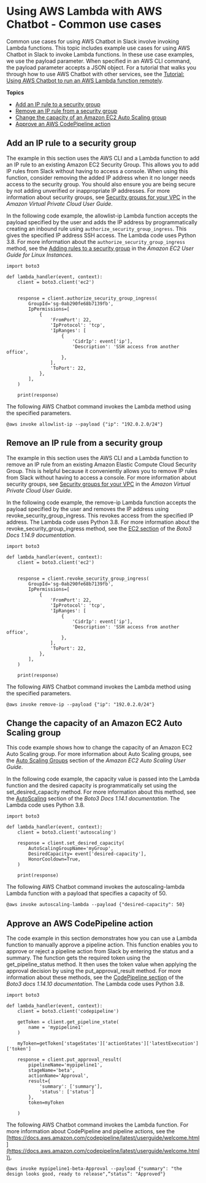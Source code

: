 # Using AWS Lambda with AWS Chatbot \- Common use cases<a name="chatbot-lambda-common-use-cases"></a>

Common use cases for using AWS Chatbot in Slack involve invoking Lambda functions\. This topic includes example use cases for using AWS Chatbot in Slack to invoke Lambda functions\. In these use case examples, we use the payload parameter\. When specified in an AWS CLI command, the payload parameter accepts a JSON object\. For a tutorial that walks you through how to use AWS Chatbot with other services, see the [Tutorial: Using AWS Chatbot to run an AWS Lambda function remotely](chatbot-run-lambda-function-remotely-tutorial.md)\. 

**Topics**
+ [Add an IP rule to a security group](#ip-allow-list)
+ [Remove an IP rule from a security group](#ip-remove-list)
+ [Change the capacity of an Amazon EC2 Auto Scaling group](#change-capacity)
+ [Approve an AWS CodePipeline action](#create-pipeline)

## Add an IP rule to a security group<a name="ip-allow-list"></a>

The example in this section uses the AWS CLI and a Lambda function to add an IP rule to an existing Amazon EC2 Security Group\. This allows you to add IP rules from Slack without having to access a console\. When using this function, consider removing the added IP address when it no longer needs access to the security group\. You should also ensure you are being secure by not adding unverified or inappropriate IP addresses\. For more information about security groups, see [Security groups for your VPC](https://docs.aws.amazon.com/vpc/latest/userguide/VPC_SecurityGroups.html) in the *Amazon Virtual Private Cloud User Guide*\.



In the following code example, the allowlist\-ip Lambda function accepts the payload specified by the user and adds the IP address by programmatically creating an inbound rule using `authorize_security_group_ingress`\. This gives the specified IP address SSH access\. The Lambda code uses Python 3\.8\. For more information about the `authorize_security_group_ingress` method, see the [Adding rules to a security group](https://docs.aws.amazon.com/AWSEC2/latest/UserGuide/working-with-security-groups.html#adding-security-group-rule) in the *Amazon EC2 User Guide for Linux Instances*\.

```
import boto3
 
def lambda_handler(event, context):
    client = boto3.client('ec2')
  
    
    response = client.authorize_security_group_ingress(
        GroupId='sg-0ab290fe68b7139fb',
        IpPermissions=[
            {
                'FromPort': 22,
                'IpProtocol': 'tcp',
                'IpRanges': [
                    {
                        'CidrIp': event['ip'],
                        'Description': 'SSH access from another office',
                    },
                ],
                'ToPort': 22,
            },
        ],
    )
 
    print(response)
```

The following AWS Chatbot command invokes the Lambda method using the specified parameters\.

```
@aws invoke allowlist-ip --payload {"ip": "192.0.2.0/24"}
```

## Remove an IP rule from a security group<a name="ip-remove-list"></a>

The example in this section uses the AWS CLI and a Lambda function to remove an IP rule from an existing Amazon Elastic Compute Cloud Security Group\. This is helpful because it conveniently allows you to remove IP rules from Slack without having to access a console\. For more information about security groups, see [Security groups for your VPC](https://docs.aws.amazon.com/vpc/latest/userguide/VPC_SecurityGroups.html) in the *Amazon Virtual Private Cloud User Guide*\.



In the following code example, the remove\-ip Lambda function accepts the payload specified by the user and removes the IP address using revoke\_security\_group\_ingress\. This revokes access from the specified IP address\. The Lambda code uses Python 3\.8\. For more information about the revoke\_security\_group\_ingress method, see the [ EC2 section](https://boto3.amazonaws.com/v1/documentation/api/latest/reference/services/ec2.html#EC2.Client.revoke_security_group_ingressp) of the *Boto3 Docs 1\.14\.9 documentation*\.

```
import boto3
 
def lambda_handler(event, context):
    client = boto3.client('ec2')
  
    
    response = client.revoke_security_group_ingress(
        GroupId='sg-0ab290fe68b7139fb',
        IpPermissions=[
            {
                'FromPort': 22,
                'IpProtocol': 'tcp',
                'IpRanges': [
                    {
                        'CidrIp': event['ip'],
                        'Description': 'SSH access from another office',
                    },
                ],
                'ToPort': 22,
            },
        ],
    )
 
    print(response)
```

The following AWS Chatbot command invokes the Lambda method using the specified parameters\.

```
@aws invoke remove-ip --payload {"ip": "192.0.2.0/24"}
```

## Change the capacity of an Amazon EC2 Auto Scaling group<a name="change-capacity"></a>

This code example shows how to change the capacity of an Amazon EC2 Auto Scaling group\. For more information about Auto Scaling groups, see the [Auto Scaling Groups](https://docs.aws.amazon.com/autoscaling/ec2/userguide/AutoScalingGroup.html) section of the *Amazon EC2 Auto Scaling User Guide*\. 



In the following code example, the capacity value is passed into the Lambda function and the desired capacity is programmatically set using the set\_desired\_capacity method\. For more information about this method, see the [AutoScaling](https://boto3.amazonaws.com/v1/documentation/api/latest/reference/services/autoscaling.html) section of the *Boto3 Docs 1\.14\.1 documentation*\. The Lambda code uses Python 3\.8\.

```
import boto3
 
def lambda_handler(event, context):
    client = boto3.client('autoscaling')
    
    response = client.set_desired_capacity(
        AutoScalingGroupName='myGroup',
        DesiredCapacity= event['desired-capacity'],
        HonorCooldown=True,
    )
 
    print(response)
```

The following AWS Chatbot command invokes the autoscaling\-lambda Lambda function with a payload that specifies a capacity of 50\.

```
@aws invoke autoscaling-lambda --payload {"desired-capacity": 50}
```

## Approve an AWS CodePipeline action<a name="create-pipeline"></a>

The code example in this section demonstrates how you can use a Lambda function to manually approve a pipeline action\. This function enables you to approve or reject a pipeline action from Slack by entering the status and a summary\. The function gets the required token using the get\_pipeline\_status method\. It then uses the token value when applying the approval decision by using the put\_approval\_result method\. For more information about these methods, see the [CodePipeline section](https://boto3.amazonaws.com/v1/documentation/api/latest/reference/services/codepipeline.html) of the *Boto3 docs 1\.14\.10 documentation*\. The Lambda code uses Python 3\.8\.

```
import boto3
 
def lambda_handler(event, context):
    client = boto3.client('codepipeline')
    
    getToken = client.get_pipeline_state(
        name = 'mypipeline1'
    )
    
    myToken=getToken['stageStates']['actionStates']['latestExecution']['token']
    
    response = client.put_approval_result(
        pipelineName='mypipeline1',
        stageName='beta',
        actionName='Approval',
        result={
            'summary': ['summary'],
            'status': ['status']
        },
        token=myToken

    )
```

The following AWS Chatbot command invokes the Lambda function\. For more information about CodePipeline and pipeline actions, see the [https://docs.aws.amazon.com/codepipeline/latest/userguide/welcome.html](https://docs.aws.amazon.com/codepipeline/latest/userguide/welcome.html)\.

```
@aws invoke mypipeline1-beta-Approval --payload {"summary": "the design looks good, ready to release",“status”: "Approved"}
```